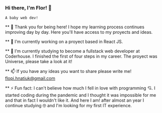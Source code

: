 ### Hi there, I'm Flor! 👋
    A baby web dev! 

** 🥰 Thank you for being here! I hope my learning process continues improving day by day. Here you'll have access to my proyects and ideas.

** 🔭 I’m currently working on a proyect based in React JS.

** 🌱 I’m currently studying to become a fullstack web developer at Coderhouse. I finished the first of four steps in my career. The proyect was Universe, please take a look at it! 

** 📫 If you have any ideas you want to share please write me! flopi.hnatiuk@gmail.com

** ⚡ Fun fact: I can't believe how much I fell in love with programming 💘. I started coding during the pandemic and I thought it was impossible for me and that in fact I wouldn't like it. And here I am! after almost an year I continue studying 🤓 and I'm looking for my first IT experience.
